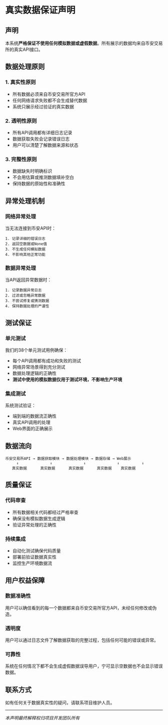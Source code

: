 # 真实数据保证声明

## 声明

本系统**严格保证不使用任何模拟数据或虚假数据**。所有展示的数据均来自币安交易所的真实API接口。

## 数据处理原则

### 1. 真实性原则
- 所有数据必须来自币安交易所官方API
- 任何网络请求失败都不会生成替代数据
- 系统只展示经过验证的真实数据

### 2. 透明性原则
- 所有API调用都有详细日志记录
- 数据获取失败会记录错误日志
- 用户可以清楚了解数据来源和状态

### 3. 完整性原则
- 数据缺失时明确标识
- 不会用估算或推测数据填补空白
- 保持数据的原始性和准确性

## 异常处理机制

### 网络异常处理
当无法连接到币安API时：
```
1. 记录详细的错误日志
2. 返回空数据或None值
3. 不生成任何模拟数据
4. 不影响其他正常功能
```

### 数据异常处理
当API返回异常数据时：
```
1. 记录数据异常日志
2. 过滤或忽略异常数据
3. 不尝试修复或猜测数据
4. 保持数据处理的严谨性
```

## 测试保证

### 单元测试
我们的38个单元测试用例确保：
- 每个API调用都有成功和失败的测试
- 网络异常场景得到充分测试
- 数据处理逻辑的正确性
- **测试中使用的模拟数据仅用于测试环境，不影响生产环境**

### 集成测试
系统测试验证：
- 端到端的数据流正确性
- 真实API调用的处理
- Web界面的正确展示

## 数据流向

```
币安交易所API → 数据获取模块 → 数据处理模块 → 数据存储 → Web展示
     ↓              ↓              ↓              ↓          ↓
   真实数据      真实数据      真实数据      真实数据    真实数据
```

## 质量保证

### 代码审查
- 所有数据相关代码都经过严格审查
- 确保没有模拟数据生成逻辑
- 验证异常处理的正确性

### 持续集成
- 自动化测试确保代码质量
- 部署前验证数据真实性
- 监控生产环境数据流

## 用户权益保障

### 数据准确性
用户可以确信看到的每一个数据都来自币安交易所官方API，未经任何修改或伪造。

### 透明度
用户可以通过日志文件了解数据获取的完整过程，包括任何可能的错误或异常。

### 可靠性
系统在任何情况下都不会生成虚假数据误导用户，宁可显示空数据也不会显示错误数据。

## 联系方式

如有任何关于数据真实性的疑问，请联系项目维护人员。

---
*本声明最终解释权归项目开发团队所有*